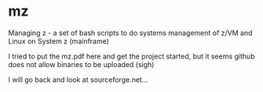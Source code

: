 mz
==

Managing z - a set of bash scripts to do systems management of z/VM and Linux on System z (mainframe)

I tried to put the mz.pdf here and get the project started, but it seems github does not allow binaries to be uploaded (sigh)

I will go back and look at sourceforge.net...
